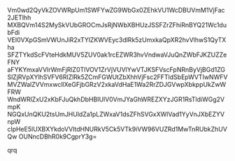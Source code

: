 Vm0wd2QyVkZOVWRpUm1SWFYwZG9WbGx0ZEhkVU1WcDBUVmM1VjFac2JETlhh
MXBQVm14S2MySkVUbGROCmJsRjNWbXBHUzJSSFZrZFhiRnBYQ21Wc1dubFdi
VEI0VXpGSmVWUnJiR2xTYlZKWVEyc3dlRk5zUmxkaQpXR2hvVlhwS1QyTXha
SFZTYkdScFVteHdkMUV5ZUV0ak1rcEZWR3hvVndwaVJuQnZWbFJKZUZZeFNY
aFYKYmxaVVlrWmFjRlZ0TlVOV1ZrVjVUVlYwVTJKSFVscFpNRnByVjBGd1ZG
SlZjRVpXYlhSVFV6RlZlRk5ZCmFGWUtZbXhhVjFsc2FFTldSbEpWVTIwNWFV
MVZWalZVVmxwcllXeGFjbGRzV2xkaVdHaE1Wa2RrZDJGVwpXbkppUkZwWFRW
WndWRlZxU2xKbFJuQkhDbHBIUlV0VmJYaGhWREZXYzJGR1RsTldiWGg2VmpK
NGQxUnQKU2tsUmJHUldZa1pLZWxaV1dsZFhSVGxXWlVad1YyVnJXbEZYVnpW
clpHeE5lUXBXYkdoVVltdHNURkV5Ck5VTk9iVW96VUZRd1MwTnRUbkZhUVQw
OUNncDBhR0k9CgprY3g=

qrq